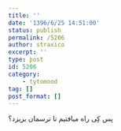 ```yaml
---
title: ''
date: '1396/6/25 14:51:00'
status: publish
permalink: /5206
author: straxico
excerpt: ''
type: post
id: 5206
category:
    - tytomood
tag: []
post_format: []
---
```

پس کِی راه میافتیم تا ترسمان بریزد؟